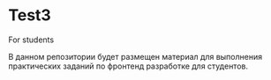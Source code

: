 # Test3
For students

В данном репозитории будет размещен материал для выполнения практических заданий по фронтенд разработке для студентов.
